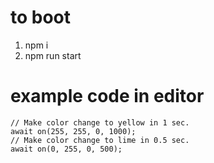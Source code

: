 # to boot
1. npm i
2. npm run start

# example code in editor
```
// Make color change to yellow in 1 sec.
await on(255, 255, 0, 1000);
// Make color change to lime in 0.5 sec.
await on(0, 255, 0, 500);
```
